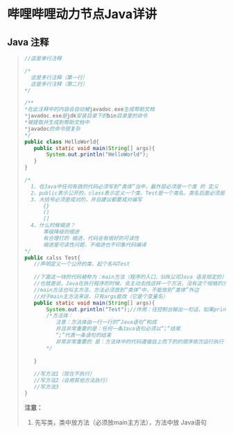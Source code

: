 # 哔哩哔哩动力节点Java详讲

## Java 注释

>```java
>//这是单行注释
>
>/*
>	这是多行注释（第一行）
>	这是多行注释（第二行）
>*/
>
>/**
>*在此注释中的内容会自动被javadoc.exe生成帮助文档
>*javadoc.exe是jdk安装目录下的bin目录里的命令
>*被提取并生成到帮助文档中
>*javadoc的命令很复杂 
>*/
>public class HelloWorld{
>    public static void main(String[] args){
>        System.out.println("HelloWorld");
>    }
>}
>```
>
>```java
>/*
>	1、在Java中任何有效的代码必须写到“类体”当中，最外层必须是一个类 的 定义
>	2、public表示公开的，class表示定义一个类，Test是一个类名。类名后面必须是一对大括号，这一对		大括号被称为“类体”
>	3、大括号必须是成对的，并且建议都要成对编写
>		{}
>		()
>		[]
>	4、什么时候缩进？
>		等级降级则缩进
>		有合理打的 缩进，代码会有很好的可读性
>		缩进是可读性问题，不缩进也不印象代码编译
>*/
>public calss Test{
>    //声明定义一个公开的类，起个名叫Test
>    
>    //下面这一块的代码被称为：main方法（程序的入口，SUN公司Java 语言规定的）入口方法！！！一个		类只能有一个
>    //也就是说，Java在执行程序的时候，会主动去找这样一个方法，没有这个规格的方法，程序无法执行
>    //main方法也叫主方法，方法必须放到“类体”中，不能放到“类体”外边
>    //对于main主方法来说，只有args能改（它是个变量名）
>    public static void main(String[] args){
>        System.out.println("Test");//作用：往控制台输出一句话，如果println后括号内的内容										是字符串的话，则必须使用双引号阔起来			
>        /*方法体：
>        	注意：方法体由一行一行的“Java语句”构成
>        	并且非常重要的是：任何一条Java语句必须以“;”结尾
>        	“;”代表一条语句的结束
>        	非常非常重要的 是：方法体中的代码遵循自上而下的的顺序依次运行执行
>        */
>        
>    }
>    
>    //写方法1（现在不执行）
>    //写方法2（会用其他方法执行）
>    //写方法3
>}
>```
>
> **注意：**
>
>1. 先写类，类中放方法（必须放main主方法），方法中放 Java语句


